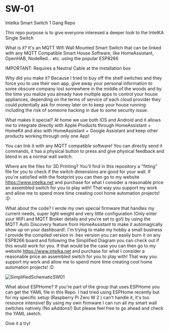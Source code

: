 # SW-01
Intelka Smart Switch 1 Gang Repo

This repo purpose is to give everyone interesed a deeper look to the IntelKA Single Switch

What is it?
It's an MQTT Wifi Wall Mounted Smart Switch that can be linked with any MQTT Compatible Smart House Software, like HomeAssistant, OpenHAB, NodeRed... etc. using the popular ESP8266

IMPORTANT: Requires a Neutral Cable at the installation box

Why did you make it?
Because I tried to buy off the shelf switches and they force you to use their own app, give away your personal information to some obscure company lost somewhere in the middle of the woods and by the time you realize you already have multiple apps to control your house appliances, depending on the terms of service of each cloud provider they could potentially ask for money later on to keep your house running including the risk of someone hacking in due to some security issue.

What makes it special?
At home we use both IOS and Android and it allows me to integrate directly with Apple Products through HomeAssistant + HomeKit and also with HomeAssistant + Google Assistant and keep other products working through only one App!

You can link it with any MQTT compatible software! You can directly send it commands, it has a physical button to press and give physical feedback and blend in as a normal wall switch.

Where are the files for 3D Printing?
You'll find in this repository a "fitting" file for you to check if the switch dimensions are good for your wall. If you're satisfied with the footprint you can then go to my website https://www.intelka.net and purchase for what I consider a reasonable price an assembled switch for you to play with! That way you support my work and allow me to spend more time creating cool home automation projects! :D

What about the code? 
I wrote my own special firmware that handles my current needs, super light weight and very little configuration (Only enter your WiFi and MQTT Broker details and you're set to go!) by using the MQTT Auto Discovery feature from HomeAssistant to make it automagically show up on your dashboard!. I'm trying to make my hobby a small business I provide the compiled version in .hex version you can easily burn it on any ESP8266 board and following the Simplified Diagram you can check out if this would work for you. If that would be the case you can then go to my website https://www.intelka.net and purchase for what I consider a reasonable price an assembled switch for you to play with! That way you support my work and allow me to spend more time creating cool home automation projects! :D

![SimplifiedSchematicSW01](https://user-images.githubusercontent.com/122814994/212727556-2644c7e3-6e7e-4ecf-8637-206c9392de77.jpg)

What about ESPHome?
If you're part of the group that uses ESPHome you can get the YAML file in this Repo. I had tried using ESPHome recently but for my specific setup (Raspberry Pi Zero W 2 ) can't handle it, it's too resource intensive! By using my own firmware I can run all my smart wall switches natively (No aAddons!) But please feel free to go ahead and check the YAML sketch.

Give it a try!


